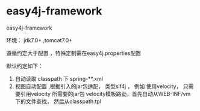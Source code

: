 # easy4j-framework
easy4j-framework

环境： jdk7.0+ ,tomcat7.0+

遵循约定大于配置 ，特殊定制需在easy4j.properties配置

默认约定如下：

1. 自动读取 classpath 下 spring-**.xml
2. 视图自动配置 ,根据引入的jar包适配， 类型slf4j ， 例如 使用velocity， 只需要引用velocity 所需要的jar包
    velocity模板路劲，首先自动从WEB-INF/vm 下的文件查找， 然后从classpath:tpl




